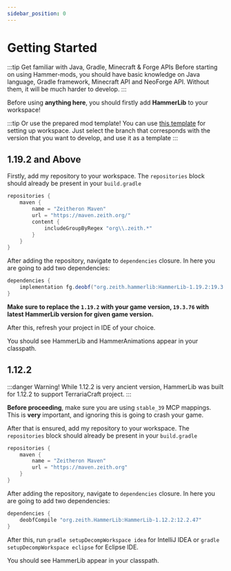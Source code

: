 ```yaml
---
sidebar_position: 0
---
```


# Getting Started

:::tip Get familiar with Java, Gradle, Minecraft & Forge APIs
Before starting on using Hammer-mods, you should have basic knowledge on Java language, Gradle framework, Minecraft API and NeoForge API.
Without them, it will be much harder to develop.
:::

Before using **anything here**, you should firstly add **HammerLib** to your workspace!

:::tip Or use the prepared mod template!
You can use [this template](https://github.com/Zeitheron/NeoForgedModTemplate) for setting up workspace.
Just select the branch that corresponds with the version that you want to develop, and use it as a template
:::

## 1.19.2 and Above

Firstly, add my repository to your workspace.
The `repositories` block should already be present in your `build.gradle`

```groovy
repositories {
    maven {
        name = "Zeitheron Maven"
        url = "https://maven.zeith.org/"
        content {
            includeGroupByRegex "org\\.zeith.*"
        }
    }
}
```

After adding the repository, navigate to `dependencies` closure.
In here you are going to add two dependencies:

```groovy
dependencies {
    implementation fg.deobf("org.zeith.hammerlib:HammerLib-1.19.2:19.3.76")
}
```

**Make sure to replace the `1.19.2` with your game version, `19.3.76` with latest HammerLib version for given game version.**

After this, refresh your project in IDE of your choice.

You should see HammerLib and HammerAnimations appear in your classpath.

## 1.12.2

:::danger Warning!
While 1.12.2 is very ancient version, HammerLib was built for 1.12.2 to support TerrariaCraft project.
:::

**Before proceeding**, make sure you are using `stable_39` MCP mappings. This is **very** important, and ignoring this is going to crash your game.

After that is ensured, add my repository to your workspace.
The `repositories` block should already be present in your `build.gradle`

```groovy
repositories {
    maven {
        name = "Zeitheron Maven"
        url = "https://maven.zeith.org"
    }
}
```

After adding the repository, navigate to `dependencies` closure.
In here you are going to add two dependencies:

```groovy
dependencies {
    deobfCompile "org.zeith.HammerLib:HammerLib-1.12.2:12.2.47"
}
```

After this, run `gradle setupDecompWorkspace idea` for IntelliJ IDEA or `gradle setupDecompWorkspace eclipse` for Eclipse IDE.

You should see HammerLib appear in your classpath.